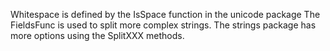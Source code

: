 Whitespace is defined by the IsSpace function in the unicode package
The FieldsFunc is used to split more complex strings.
The strings package has more options using the SplitXXX methods.